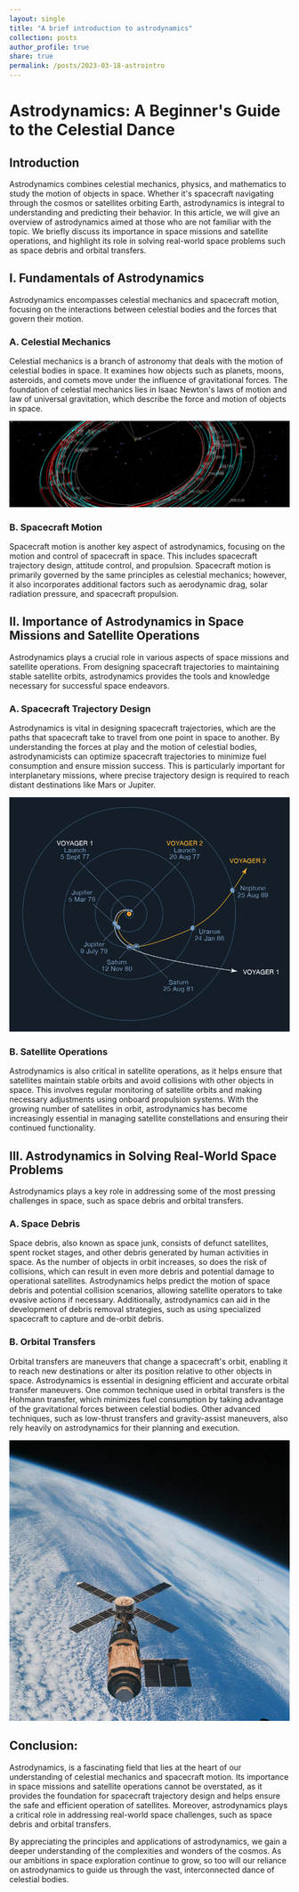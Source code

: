 ```yaml
---
layout: single
title: "A brief introduction to astrodynamics"
collection: posts 
author_profile: true
share: true
permalink: /posts/2023-03-18-astrointro
---
```


# Astrodynamics: A Beginner's Guide to the Celestial Dance

## Introduction
Astrodynamics combines celestial mechanics, physics, and mathematics to study the motion of objects in space. Whether it's spacecraft navigating through the cosmos or satellites orbiting Earth, astrodynamics is integral to understanding and predicting their behavior. In this article, we will give an overview of astrodynamics aimed at those who are not familiar with the topic. We briefly discuss its importance in space missions and satellite operations, and highlight its role in solving real-world space problems such as space debris and orbital transfers.

## I. Fundamentals of Astrodynamics

Astrodynamics encompasses celestial mechanics and spacecraft motion, focusing on the interactions between celestial bodies and the forces that govern their motion.

### A. Celestial Mechanics

Celestial mechanics is a branch of astronomy that deals with the motion of celestial bodies in space. It examines how objects such as planets, moons, asteroids, and comets move under the influence of gravitational forces. The foundation of celestial mechanics lies in Isaac Newton's laws of motion and law of universal gravitation, which describe the force and motion of objects in space.

![NASA Copernicus Trajectory Design](/images/copernicus-image-Nasa.png "NASA Copernicus Trajectory Design")

### B. Spacecraft Motion

Spacecraft motion is another key aspect of astrodynamics, focusing on the motion and control of spacecraft in space. This includes spacecraft trajectory design, attitude control, and propulsion. Spacecraft motion is primarily governed by the same principles as celestial mechanics; however, it also incorporates additional factors such as aerodynamic drag, solar radiation pressure, and spacecraft propulsion.

## II. Importance of Astrodynamics in Space Missions and Satellite Operations

Astrodynamics plays a crucial role in various aspects of space missions and satellite operations. From designing spacecraft trajectories to maintaining stable satellite orbits, astrodynamics provides the tools and knowledge necessary for successful space endeavors.

### A. Spacecraft Trajectory Design

Astrodynamics is vital in designing spacecraft trajectories, which are the paths that spacecraft take to travel from one point in space to another. By understanding the forces at play and the motion of celestial bodies, astrodynamicists can optimize spacecraft trajectories to minimize fuel consumption and ensure mission success. This is particularly important for interplanetary missions, where precise trajectory design is required to reach distant destinations like Mars or Jupiter.

![NASA Voyager1 and 2 Trajectories](/images/04-voyager-1and2-nasa.png "NASA Voyager1 and 2 Trajectories")

### B. Satellite Operations

Astrodynamics is also critical in satellite operations, as it helps ensure that satellites maintain stable orbits and avoid collisions with other objects in space. This involves regular monitoring of satellite orbits and making necessary adjustments using onboard propulsion systems. With the growing number of satellites in orbit, astrodynamics has become increasingly essential in managing satellite constellations and ensuring their continued functionality.

## III. Astrodynamics in Solving Real-World Space Problems

Astrodynamics plays a key role in addressing some of the most pressing challenges in space, such as space debris and orbital transfers.

### A. Space Debris

Space debris, also known as space junk, consists of defunct satellites, spent rocket stages, and other debris generated by human activities in space. As the number of objects in orbit increases, so does the risk of collisions, which can result in even more debris and potential damage to operational satellites. Astrodynamics helps predict the motion of space debris and potential collision scenarios, allowing satellite operators to take evasive actions if necessary. Additionally, astrodynamics can aid in the development of debris removal strategies, such as using specialized spacecraft to capture and de-orbit debris.

### B. Orbital Transfers
Orbital transfers are maneuvers that change a spacecraft's orbit, enabling it to reach new destinations or alter its position relative to other objects in space. Astrodynamics is essential in designing efficient and accurate orbital transfer maneuvers. One common technique used in orbital transfers is the Hohmann transfer, which minimizes fuel consumption by taking advantage of the gravitational forces between celestial bodies. Other advanced techniques, such as low-thrust transfers and gravity-assist maneuvers, also rely heavily on astrodynamics for their planning and execution.

![NASA Skylab](/images/skylab_nasa.png "NASA Skylab in orbit")

## Conclusion:
Astrodynamics, is a fascinating field that lies at the heart of our understanding of celestial mechanics and spacecraft motion. Its importance in space missions and satellite operations cannot be overstated, as it provides the foundation for spacecraft trajectory design and helps ensure the safe and efficient operation of satellites. Moreover, astrodynamics plays a critical role in addressing real-world space challenges, such as space debris and orbital transfers.

By appreciating the principles and applications of astrodynamics, we gain a deeper understanding of the complexities and wonders of the cosmos. As our ambitions in space exploration continue to grow, so too will our reliance on astrodynamics to guide us through the vast, interconnected dance of celestial bodies.
<!-- Add a reference section (small heading)
===
References:
[1] https://www.nasa.gov/audience/forstudents/k-4/stories/nasa-knows/what-is-astrodynamics-k4.html
[1] https://www.nasa.gov/audience/forstudents/k-4/stories/nasa-knows/what-is-astrodynamics-k4.html -->


